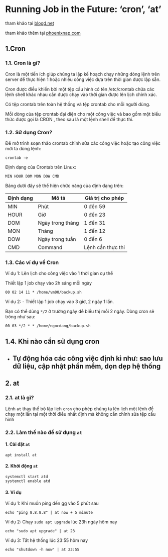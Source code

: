 # Running Job in the Future: ‘cron’, ‘at’

tham khảo tại [blogd.net](https://blogd.net/linux/quan-ly-cron-tren-linux/)

tham khảo thêm tại [phoenixnap.com](https://phoenixnap.com/kb/set-up-cron-job-linux)

## 1.Cron

### 1.1. Cron là gì?

Cron là một tiến ích giúp chúng ta lập kế hoạch chạy những dòng lệnh trên server để thực hiện 1 hoặc nhiều công việc dựa trên thời gian được lập sẵn.

Cron được điều khiển bởi một tệp cấu hình có tên /etc/crontab chứa các lệnh shell khác nhau cần được chạy vào thời gian được lên lịch chính xác.

Có tệp crontab trên toàn hệ thống và tệp crontab cho mỗi người dùng.

Mỗi dòng của tệp crontab đại diện cho một công việc và bao gồm một biểu thức được gọi là CRON , theo sau là một lệnh shell để thực thi.



### 1.2. Sử dụng Cron?

Để mở trình soạn thảo crontab chỉnh sửa các công việc hoặc tạo công việc mới ta dùng lệnh:

```
crontab -e 
```

Định dạng của Crontab trên Linux:

```
MIN HOUR DOM MON DOW CMD
```

Bảng dưới đây sẽ thể hiện chức năng của định dạng trên:

| Định dạng | Mô tả            | Giá trị cho phép  |
| --------- | ---------------- | ----------------- |
| MIN       | Phút             | 0 đến 59          |
| HOUR      | Giờ              | 0 đến 23          |
| DOM       | Ngày trong tháng | 1 đến 31          |
| MON       | Tháng            | 1 đến 12          |
| DOW       | Ngày trong tuần  | 0 đến 6           |
| CMD       | Command          | Lệnh cần thực thi |

### 1.3. Các ví dụ về Cron

Ví dụ 1: Lên lịch cho công việc vào 1 thời gian cụ thể 

Thiết lập 1 job chạy vào 2h sáng mỗi ngày 

```
00 02 14 11 * /home/vm00/backup.sh
```

Ví dụ 2: \- Thiết lập 1 job chạy vào 3 giờ, 2 ngày 1 lần.

Bạn có thể dùng `*/2` ở trường ngày để biểu thị mỗi 2 ngày. Dòng cron sẽ trông như sau:

```
00 03 */2 * * /home/ngocdang/backup.sh
```



## 1.4. Khi nào cần sử dụng cron

- Tự động hóa các công việc định kì như: sao lưu dữ liệu, cập nhật phần mềm, dọn dẹp hệ thống
  - 

## 2. at

### 2.1. at là gì? 

Lệnh `at` thay thế bộ lập lịch `cron` cho phép chúng ta lên lịch một lệnh để chạy một lần tại một thời điểu nhất định mà không cần chỉnh sửa tệp cấu hình 

### 2.2. Làm thế nào để sử dụng `at`

#### 1. Cài đặt `at`

```
apt install at 
```

#### 2. Khởi động `at`

```
systemctl start atd
systemctl enable atd 
```

#### 3. Ví dụ 

Ví dụ 1: Khi muốn ping đến gg vào 5 phút sau

```
echo "ping 8.8.8.8" | at now + 5 minute
```

Ví dụ 2: Chạy `sudo apt upgrade` lúc 23h ngày hôm nay

```
echo "sudo apt upgrade" | at 23
```

Ví dụ 3:  Tắt hệ thống lúc 23:55 hôm nay 

```
echo "shutdown -h now" | at 23:55
```

